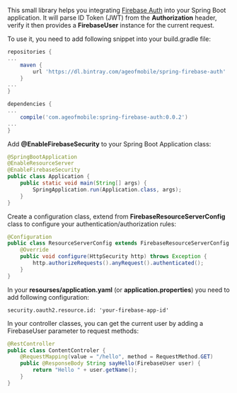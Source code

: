 This small library helps you integrating [Firebase Auth](https://firebase.google.com/docs/auth/) into your Spring Boot application. It will parse ID Token (JWT) 
from the **Authorization** header, verify it then provides a **FirebaseUser** instance for the current request.

To use it, you need to add following snippet into your build.gradle file:

```gradle
repositories {
...
	maven {
		url 'https://dl.bintray.com/ageofmobile/spring-firebase-auth'
	}
...	
}

dependencies {
...
	compile('com.ageofmobile:spring-firebase-auth:0.0.2')
...
}
```

Add **@EnableFirebaseSecurity** to your Spring Boot Application class:

```java
@SpringBootApplication
@EnableResourceServer
@EnableFirebaseSecurity
public class Application {
	public static void main(String[] args) {
		SpringApplication.run(Application.class, args);
	}
}
```

Create a configuration class, extend from **FirebaseResourceServerConfig** class to configure your authentication/authorization rules:

```java
@Configuration
public class ResourceServerConfig extends FirebaseResourceServerConfig {
    @Override
    public void configure(HttpSecurity http) throws Exception {
        http.authorizeRequests().anyRequest().authenticated();
    }
}
```

In your **resourses/application.yaml** (or **application.properties**) you need to add following configuration:

```
security.oauth2.resource.id: 'your-firebase-app-id'
```

In your controller classes, you can get the current user by adding a FirebaseUser parameter to request methods:

```java
@RestController
public class ContentControler {
    @RequestMapping(value = "/hello", method = RequestMethod.GET)
    public @ResponseBody String sayHello(FirebaseUser user) {
        return "Hello " + user.getName();
    }
}
```